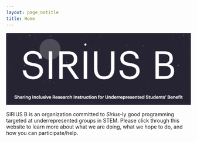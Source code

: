 ```yaml
---
layout: page_notitle
title: Home
---
```


![SIRIUS B logo](SIRIUSB_logo.002crop.png)

SIRIUS B is an organization committed to _Sirius_-ly good programming targeted at underrepresented groups in STEM. Please click through this website to learn more about what we are doing, what we hope to do, and how you can participate/help.